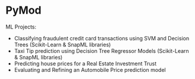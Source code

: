 # PyMod
ML Projects: 
- Classifying fraudulent credit card transactions using SVM and Decision Trees (Scikit-Learn & SnapML libraries)
- Taxi Tip prediction using Decision Tree Regressor Models (Scikit-Learn & SnapML libraries)
- Predicting house prices for a Real Estate Investment Trust
- Evaluating and Refining an Automobile Price prediction model
